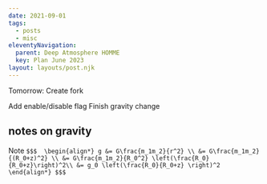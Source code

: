 ```yaml
---
date: 2021-09-01
tags:
  - posts
  - misc
eleventyNavigation:
  parent: Deep Atmosphere HOMME
  key: Plan June 2023
layout: layouts/post.njk
---
```



Tomorrow:
Create fork

Add enable/disable flag
Finish gravity change


## notes on gravity
Note 
`$$$ 
\begin{align*}
g &= G\frac{m_1m_2}{r^2} \\
&= G\frac{m_1m_2}{(R_0+z)^2} \\
&= G\frac{m_1m_2}{R_0^2} \left(\frac{R_0}{R_0+z}\right)^2\\
&= g_0 \left(\frac{R_0}{R_0+z} \right)^2
\end{align*}
$$$`

